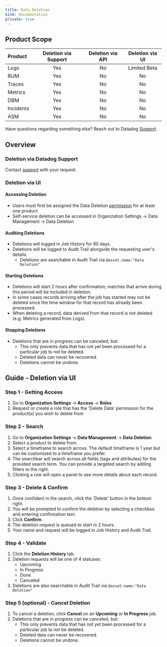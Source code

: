 ```yaml
---
title: Data Deletion
kind: documentation
private: true
---
```


## Product Scope

| Product            | Deletion via Support |  Deletion via API | Deletion via UI |
|:-----------------|:--:|:------:|:---:|
| Logs              | Yes |  No | Limited Beta |
| RUM               | Yes |  No | No | 
| Traces               | Yes |  No | No |
| Metrics           | Yes |  No | No | 
| DBM               | Yes |  No | No | 
| Incidents               | Yes |  No | No | 
| ASM               | Yes |  No | No | 


Have questions regarding something else? Reach out to Datadog [Support](https://www.datadoghq.com/support/).

## Overview
### Deletion via Datadog Support
Contact [support](https://www.datadoghq.com/support/) with your request.

### Deletion via UI
#### Accessing Deletion
- Users must first be assigned the Data Deletion [permission](https://docs.datadoghq.com/account_management/rbac/permissions/) for at least one product.
- Self-service deletion can be accessed in Organization Settings → Data Management → Data Deletion

#### Auditing Deletions
- Deletions will logged in Job History for 90 days.
- Deletions will be logged to Audit Trail alongside the requesting user's details.
  - Deletions are searchable in Audit Trail via `@asset.name:"Data Deletion"`

#### Starting Deletions
- Deletions will start 2 hours after confirmation; matches that arrive during this period will be included in deletion.
- In some cases records arriving after the job has started may not be deleted since the time window for that record has already been processed.
- When deleting a record, data derived from that record is not deleted (e.g. Metrics generated from Logs).

#### Stopping Deletions
- Deletions that are in progress can be canceled, but:
    - This only prevents data that has not yet been processed for a particular job to not be deleted.
    - Deleted data can never be recovered.
    - Deletions cannot be undone.

## Guide - Deletion via UI

### Step 1 - Getting Access
1. Go to **Organization Settings** -> **Access** -> **Roles**
2. Request or create a role that has the 'Delete Data' permission for the product(s) you wish to delete from

### Step 2 - Search
1. Go to **Organization Settings** -> **Data Management** -> **Data Deletion**
2. Select a product to delete from.
3. Select a timeframe to search across. The default timeframe is 1 year but can be customized to a timeframe you prefer.
4. The searchbar will search across all fields (tags and attributes) for the provided search term. You can provide a targeted search by adding filters to the right.
5. Clicking a row will open a panel to see more details about each record.

### Step 3 - Delete & Confirm
1. Once confident in the search, click the 'Delete' button in the bottom right.
2. You will be prompted to confirm the deletion by selecting a checkbox and entering confirmation text.
3. Click **Confirm**.
4. The deletion request is queued to start in 2 hours.
5. Your name and request will be logged in Job History and Audit Trail.

### Step 4 - Validate
1. Click the **Deletion History** tab.
2. Deletion requests will be one of 4 statuses:
   - Upcoming
   - In Progress
   - Done
   - Canceled
3. Deletions are also searchable in Audit Trail via `@asset.name:"Data Deletion"`

### Step 5 (optional) - Cancel Deletion
1. To cancel a deletion, click **Cancel** on an **Upcoming** or **In Progress** job.
2. Deletions that are in progress can be canceled, but:
    - This only prevents data that has not yet been processed for a particular job to not be deleted.
    - Deleted data can never be recovered.
    - Deletions cannot be undone.
